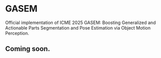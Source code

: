 # GASEM
Official implementation of ICME 2025 GASEM: Boosting Generalized and Actionable Parts Segmentation and Pose Estimation via Object Motion Perception. 
## Coming soon. 
